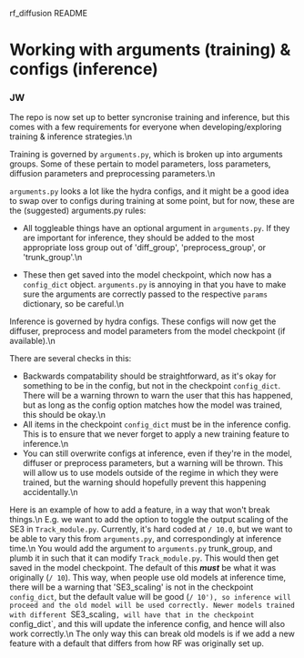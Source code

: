 rf_diffusion README

# Working with arguments (training) & configs (inference)
### JW

The repo is now set up to better syncronise training and inference, but this comes with a few requirements for everyone when developing/exploring training & inference strategies.\n

Training is governed by `arguments.py`, which is broken up into arguments groups. Some of these pertain to model parameters, loss parameters, diffusion parameters and preprocessing parameters.\n

`arguments.py` looks a lot like the hydra configs, and it might be a good idea to swap over to configs during training at some point, but for now, these are the (suggested) arguments.py rules:

- All toggleable things have an optional argument in `arguments.py`. If they are important for inference, they should be added to the most appropriate loss group out of 'diff_group', 'preprocess_group', or 'trunk_group'.\n

- These then get saved into the model checkpoint, which now has a `config_dict` object. `arguments.py` is annoying in that you have to make sure the arguments are correctly passed to the respective `params` dictionary, so be careful.\n


Inference is governed by hydra configs. These configs will now get the diffuser, preprocess and model parameters from the model checkpoint (if available).\n

There are several checks in this:

- Backwards compatability should be straightforward, as it's okay for something to be in the config, but not in the checkpoint `config_dict`. There will be a warning thrown to warn the user that this has happened, but as long as the config option matches how the model was trained, this should be okay.\n
- All items in the checkpoint `config_dict` must be in the inference config. This is to ensure that we never forget to apply a new training feature to inference.\n
- You can still overwrite configs at inference, even if they're in the model, diffuser or preprocess parameters, but a warning will be thrown. This will allow us to use models outside of the regime in which they were trained, but the warning should hopefully prevent this happening accidentally.\n

Here is an example of how to add a feature, in a way that won't break things.\n
E.g. we want to add the option to toggle the output scaling of the SE3 in `Track_module.py`. Currently, it's hard coded at `/ 10.0`, but we want to be able to vary this from `arguments.py`, and correspondingly at inference time.\n
You would add the argument to `arguments.py` trunk_group, and plumb it in such that it can modify `Track_module.py`. This would then get saved in the model checkpoint. The default of this ***must*** be what it was originally (`/ 10`). This way, when people use old models at inference time, there will be a warning that 'SE3_scaling' is not in the checkpoint `config_dict`, but the default value will be good (`/ 10'), so inference will proceed and the old model will be used correctly. Newer models trained with different `SE3_scaling`, will have that in the checkpoint `config_dict`, and this will update the inference config, and hence will also work correctly.\n
The only way this can break old models is if we add a new feature with a default that differs from how RF was originally set up.

